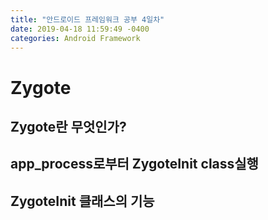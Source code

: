 ```yaml
---
title: "안드로이드 프레임워크 공부 4일차"
date: 2019-04-18 11:59:49 -0400
categories: Android Framework
---
```


Zygote
=============

Zygote란 무엇인가? 
-------------


app_process로부터 ZygoteInit class실행
-------------


ZygoteInit 클래스의 기능
-------------



